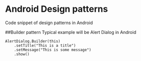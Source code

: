 # Android Design patterns
Code snippet of design patterns in Android

##Builder pattern
Typical example will be Alert Dialog in Android
```
AlertDialog.Builder(this)
    .setTitle("This is a title")
    .setMessage("This is some message")
    .show()
```